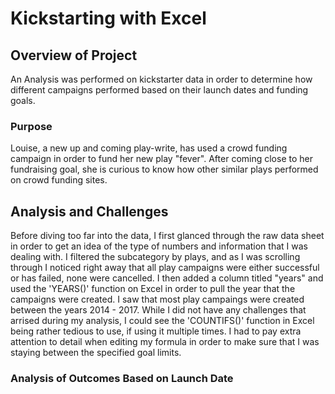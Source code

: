# Kickstarting with Excel

## Overview of Project
  An Analysis was performed on kickstarter data in order to determine how different campaigns performed based on their launch dates and funding goals.
### Purpose
  Louise, a new up and coming play-write, has used a crowd funding campaign in order to fund her new play "fever". After coming close to her fundraising goal, she is curious to know how other similar plays performed on crowd funding sites. 
## Analysis and Challenges 
  Before diving too far into the data, I first glanced through the raw data sheet in order to get an idea of the type of numbers and information that I was dealing with. I filtered the subcategory by plays, and as I was scrolling through I noticed right away that all play campaigns were either successful or has failed, none were cancelled. I then added a column titled "years" and used the 'YEARS()' function on Excel in order to pull the year that the campaigns were created. I saw that most play campaings were created between the years 2014 - 2017. While I did not have any challenges that arrised during my analysis, I could see the 'COUNTIFS()' function in Excel being rather tedious to use, if using it multiple times. I had to pay extra attention to detail when editing my formula in order to make sure that I was staying between the specified goal limits.  
### Analysis of Outcomes Based on Launch Date
